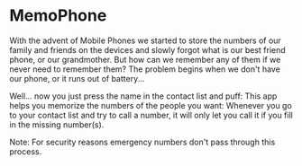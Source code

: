 MemoPhone
=========

With the advent of Mobile Phones we started to store the numbers of our family and friends on the devices and slowly forgot what is our best friend phone, or our grandmother.
But how can we remember any of them if we never need to remember them? The problem begins when we don't have our phone, or it runs out of battery...

Well... now you just press the name in the contact list and puff:
This app helps you memorize the numbers of the people you want: Whenever you go to your contact list and try to call a number, it will only let you call it if you fill in the missing number(s).

Note: For security reasons emergency numbers don't pass through this process.
